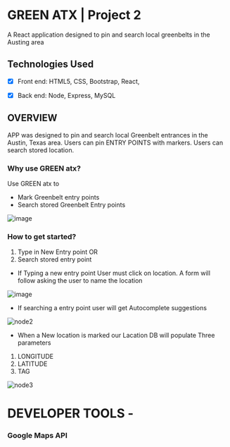 # GREEN ATX |  Project 2
A React application  designed to pin and search local greenbelts in the Austing area


## Technologies Used

- [x] Front end: HTML5, CSS, Bootstrap, React, 

- [x] Back end: Node, Express, MySQL


## OVERVIEW

APP was designed to pin and search local Greenbelt entrances in the Austin, Texas area. 
Users can pin ENTRY POINTS with markers.
Users can search stored location. 




 ### Why use GREEN atx? ###
 Use GREEN atx to 
 * Mark Greenbelt entry points 
 * Search stored Greenbelt Entry points
 
 
 
 
 
 
 
 
 
 
 ![image](https://user-images.githubusercontent.com/47580937/60385411-7f935780-9a4e-11e9-9aa9-086b582684c1.png)

 
 
 
 
 
 
 
 
 
 

 
 ### How to get started? ###
 1. Type in New Entry point
            OR
 2. Search stored entry point           
 * If Typing a new entry point User must click on location. A form will follow asking the user to name the location
 
 
 
 
 
 
 
 
 
 
 ![image](https://user-images.githubusercontent.com/47580937/60385411-7f935780-9a4e-11e9-9aa9-086b582684c1.png)

  
  
  





 
 * If searching a entry point user will get Autocomplete suggestions
 
 
 
 
 
 
 
 
  ![node2](https://user-images.githubusercontent.com/47580937/57411263-a651b200-71b2-11e9-8ffb-b93df915fbbe.jpeg)
 
 
 
 
 
 
 
 
 * When a New location is marked our Lacation DB will populate Three parameters
 1. LONGITUDE
 2. LATITUDE
 3. TAG
 
 
 
 
 
 
 
 
 
 ![node3](https://user-images.githubusercontent.com/47580937/57411376-03e5fe80-71b3-11e9-8ea1-c88a4840ec6e.jpeg)

 
 
 




# DEVELOPER TOOLS - 


###   Google Maps API  ###





















